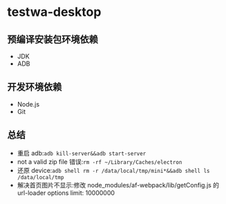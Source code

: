 # testwa-desktop

## 预编译安装包环境依赖

- JDK
- ADB

## 开发环境依赖

- Node.js
- Git

## 总结

- 重启 adb:`adb kill-server&&adb start-server`
- not a valid zip file 错误:`rm -rf ~/Library/Caches/electron`
- 还原 device:`adb shell rm -r /data/local/tmp/mini*&&adb shell ls /data/local/tmp`
- 解决首页图片不显示:修改 node_modules/af-webpack/lib/getConfig.js 的 url-loader options limit: 10000000

